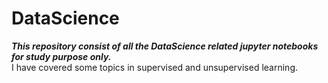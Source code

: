 # DataScience
***This repository consist of all the DataScience related jupyter notebooks for study purpose only.***<br>
I have covered some topics in supervised and unsupervised learning.
